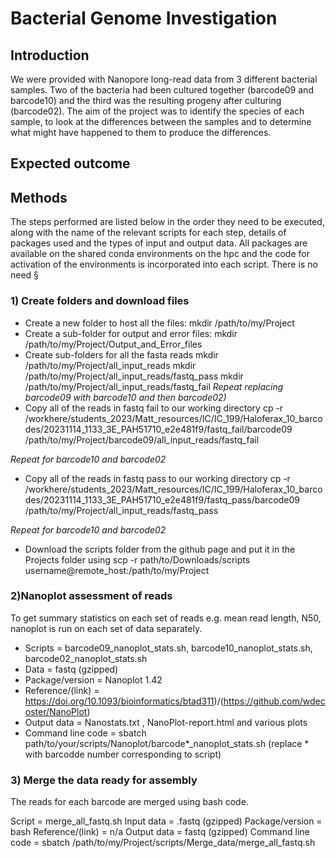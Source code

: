 # Bacterial Genome Investigation

## Introduction
We were provided with Nanopore long-read data from 3 different bacterial samples. Two of the bacteria had been cultured together (barcode09 and barcode10) and the third was the resulting progeny after culturing (barcode02). The aim of the project was to identify the species of each sample, to look at the differences between the samples and to determine what might have happened to them to produce the differences. 

## Expected outcome




## Methods
The steps performed are listed below in the order they need to be executed, along with the name of the relevant scripts for each step, details of packages used and the types of input and output data. All packages are available on the shared conda environments on the hpc and the code for activation of the environments is incorporated into each script. There is no need §


### 1) Create folders and download files
- Create a new folder to host all the files: mkdir /path/to/my/Project
- Create a sub-folder for output and error files:
mkdir /path/to/my/Project/Output_and_Error_files
- Create sub-folders for all the fasta reads
mkdir /path/to/my/Project/all_input_reads
mkdir /path/to/my/Project/all_input_reads/fastq_pass
mkdir /path/to/my/Project/all_input_reads/fastq_fail
*Repeat replacing barcode09 with barcode10 and then barcode02)*
- Copy all of the reads in fastq fail to our working directory 
cp -r /workhere/students_2023/Matt_resources/IC/IC_199/Haloferax_10_barcodes/20231114_1133_3E_PAH51710_e2e481f9/fastq_fail/barcode09 /path/to/my/Project/barcode09/all_input_reads/fastq_fail 

*Repeat for barcode10 and barcode02*
- Copy all of the reads in fastq pass to our working directory
cp -r /workhere/students_2023/Matt_resources/IC/IC_199/Haloferax_10_barcodes/20231114_1133_3E_PAH51710_e2e481f9/fastq_pass/barcode09 /path/to/my/Project/all_input_reads/fastq_pass 

*Repeat for barcode10 and barcode02*
- Download the scripts folder from the github page and put it in the Projects folder using scp -r path/to/Downloads/scripts username@remote_host:/path/to/my/Project

### 2)Nanoplot assessment of reads
To get summary statistics on each set of reads e.g. mean read length, N50, nanoplot is run on each set of data separately.

- Scripts = barcode09_nanoplot_stats.sh, barcode10_nanoplot_stats.sh, barcode02_nanoplot_stats.sh
- Data = fastq (gzipped)
- Package/version = Nanoplot 1.42
- Reference/(link) = https://doi.org/10.1093/bioinformatics/btad311)/(https://github.com/wdecoster/NanoPlot)
- Output data = Nanostats.txt , NanoPlot-report.html and various plots
- Command line code = sbatch path/to/your/scripts/Nanoplot/barcode*_nanoplot_stats.sh (replace * with barcodde number corresponding to script)

### 3) Merge the data ready for assembly
The reads for each barcode are merged using bash code.

Script = merge_all_fastq.sh
Input data = .fastq (gzipped)
Package/version = bash
Reference/(link) = n/a
Output data = fastq (gzipped)
Command line code = sbatch /path/to/my/Project/scripts/Merge_data/merge_all_fastq.sh
